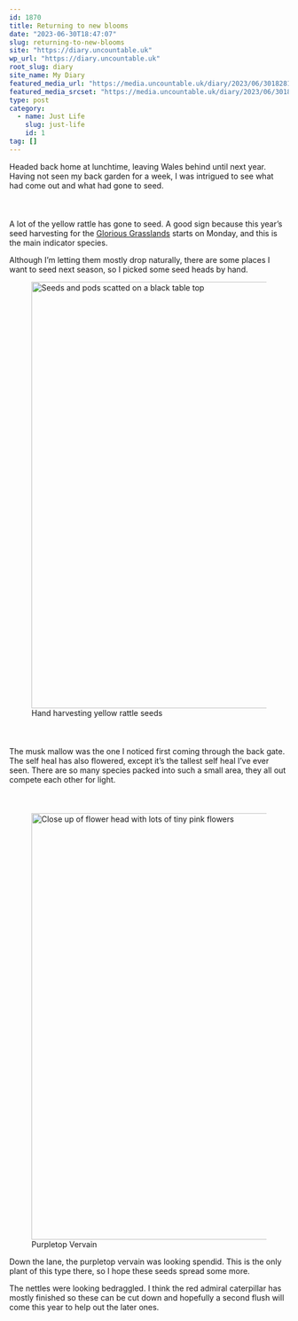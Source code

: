```yaml
---
id: 1870
title: Returning to new blooms
date: "2023-06-30T18:47:07"
slug: returning-to-new-blooms
site: "https://diary.uncountable.uk"
wp_url: "https://diary.uncountable.uk"
root_slug: diary
site_name: My Diary
featured_media_url: "https://media.uncountable.uk/diary/2023/06/30182816/IMG20230630162228.webp"
featured_media_srcset: "https://media.uncountable.uk/diary/2023/06/30182816/IMG20230630162228-300x253.webp 300w, https://media.uncountable.uk/diary/2023/06/30182816/IMG20230630162228-1024x863.webp 1024w, https://media.uncountable.uk/diary/2023/06/30182816/IMG20230630162228-150x150.webp 150w, https://media.uncountable.uk/diary/2023/06/30182816/IMG20230630162228-640x539.webp 640w, https://media.uncountable.uk/diary/2023/06/30182816/IMG20230630162228.webp 2000w"
type: post
category:
  - name: Just Life
    slug: just-life
    id: 1
tag: []
---
```



<p>Headed back home at lunchtime, leaving Wales behind until next year.  Having not seen my back garden for a week, I was intrigued to see what had come out and what had gone to seed.</p>


<style>.kb-row-layout-id_06a2b7-e7 > .kt-row-column-wrap{align-content:start;}:where(.kb-row-layout-id_06a2b7-e7 > .kt-row-column-wrap) > .wp-block-kadence-column{justify-content:start;}.kb-row-layout-id_06a2b7-e7 > .kt-row-column-wrap{column-gap:var(--global-kb-gap-md, 2rem);row-gap:var(--global-kb-gap-md, 2rem);padding-top:var(--global-kb-spacing-sm, 1.5rem);padding-bottom:var(--global-kb-spacing-sm, 1.5rem);grid-template-columns:repeat(2, minmax(0, 1fr));}.kb-row-layout-id_06a2b7-e7 > .kt-row-layout-overlay{opacity:0.30;}@media all and (max-width: 1024px){.kb-row-layout-id_06a2b7-e7 > .kt-row-column-wrap{grid-template-columns:repeat(2, minmax(0, 1fr));}}@media all and (max-width: 767px){.kb-row-layout-id_06a2b7-e7 > .kt-row-column-wrap{grid-template-columns:minmax(0, 1fr);}.kb-row-layout-id_06a2b7-e7 > .kt-row-column-wrap > .wp-block-kadence-column:nth-of-type(1){order:2;}.kb-row-layout-id_06a2b7-e7 > .kt-row-column-wrap > .wp-block-kadence-column:nth-of-type(2){order:1;}.kb-row-layout-id_06a2b7-e7 > .kt-row-column-wrap > .wp-block-kadence-column:nth-of-type(3){order:12;}.kb-row-layout-id_06a2b7-e7 > .kt-row-column-wrap > .wp-block-kadence-column:nth-of-type(4){order:11;}.kb-row-layout-id_06a2b7-e7 > .kt-row-column-wrap > .wp-block-kadence-column:nth-of-type(5){order:22;}.kb-row-layout-id_06a2b7-e7 > .kt-row-column-wrap > .wp-block-kadence-column:nth-of-type(6){order:21;}.kb-row-layout-id_06a2b7-e7 > .kt-row-column-wrap > .wp-block-kadence-column:nth-of-type(7){order:32;}.kb-row-layout-id_06a2b7-e7 > .kt-row-column-wrap > .wp-block-kadence-column:nth-of-type(8){order:31;}}</style><div class="kb-row-layout-wrap kb-row-layout-id_06a2b7-e7 alignnone wp-block-kadence-rowlayout"><div class="kt-row-column-wrap kt-has-2-columns kt-row-layout-equal kt-tab-layout-inherit kt-mobile-layout-row kt-row-valign-top">
<style>.kadence-column_efca5c-55 > .kt-inside-inner-col,.kadence-column_efca5c-55 > .kt-inside-inner-col:before{border-top-left-radius:0px;border-top-right-radius:0px;border-bottom-right-radius:0px;border-bottom-left-radius:0px;}.kadence-column_efca5c-55 > .kt-inside-inner-col{column-gap:var(--global-kb-gap-sm, 1rem);}.kadence-column_efca5c-55 > .kt-inside-inner-col{flex-direction:column;}.kadence-column_efca5c-55 > .kt-inside-inner-col > .aligncenter{width:100%;}.kadence-column_efca5c-55 > .kt-inside-inner-col:before{opacity:0.3;}.kadence-column_efca5c-55{position:relative;}@media all and (max-width: 1024px){.kadence-column_efca5c-55 > .kt-inside-inner-col{flex-direction:column;justify-content:center;}}@media all and (max-width: 767px){.kadence-column_efca5c-55 > .kt-inside-inner-col{flex-direction:column;justify-content:center;}}</style>
<div class="wp-block-kadence-column kadence-column_efca5c-55"><div class="kt-inside-inner-col">
<p>A lot of the yellow rattle has gone to seed.  A good sign because this year&#8217;s seed harvesting for the <a href="https://www.cotswoldsaonb.org.uk/looking-after/our-grasslands-projects/glorious-cotswolds-grasslands/">Glorious Grasslands</a> starts on Monday, and this is the main indicator species.</p>



<p>Although I&#8217;m letting them mostly drop naturally, there are some places I want to seed next season, so I picked some seed heads by hand.</p>
</div></div>


<style>.kadence-column_8ade53-9d > .kt-inside-inner-col,.kadence-column_8ade53-9d > .kt-inside-inner-col:before{border-top-left-radius:0px;border-top-right-radius:0px;border-bottom-right-radius:0px;border-bottom-left-radius:0px;}.kadence-column_8ade53-9d > .kt-inside-inner-col{column-gap:var(--global-kb-gap-sm, 1rem);}.kadence-column_8ade53-9d > .kt-inside-inner-col{flex-direction:column;}.kadence-column_8ade53-9d > .kt-inside-inner-col > .aligncenter{width:100%;}.kadence-column_8ade53-9d > .kt-inside-inner-col:before{opacity:0.3;}.kadence-column_8ade53-9d{position:relative;}@media all and (max-width: 1024px){.kadence-column_8ade53-9d > .kt-inside-inner-col{flex-direction:column;justify-content:center;}}@media all and (max-width: 767px){.kadence-column_8ade53-9d > .kt-inside-inner-col{flex-direction:column;justify-content:center;}}</style>
<div class="wp-block-kadence-column kadence-column_8ade53-9d"><div class="kt-inside-inner-col">
<figure class="wp-block-image size-large"><img loading="lazy" decoding="async" width="1024" height="768" src="https://media.uncountable.uk/diary/2023/06/30182814/IMG20230630163950-1024x768.webp" alt="Seeds and pods scatted on a black table top" class="wp-image-1871" srcset="https://media.uncountable.uk/diary/2023/06/30182814/IMG20230630163950-1024x768.webp 1024w, https://media.uncountable.uk/diary/2023/06/30182814/IMG20230630163950-300x225.webp 300w, https://media.uncountable.uk/diary/2023/06/30182814/IMG20230630163950-640x480.webp 640w, https://media.uncountable.uk/diary/2023/06/30182814/IMG20230630163950.webp 2000w" sizes="auto, (max-width: 1024px) 100vw, 1024px" /><figcaption class="wp-element-caption">Hand harvesting yellow rattle seeds</figcaption></figure>
</div></div>

</div></div>


<p>The musk mallow was the one I noticed first coming through the back gate.  The self heal has also flowered, except it&#8217;s the tallest self heal I&#8217;ve ever seen.  There are so many species packed into such a small area, they all out compete each other for light.</p>


<style>.kb-row-layout-id_1b049c-c3 > .kt-row-column-wrap{align-content:start;}:where(.kb-row-layout-id_1b049c-c3 > .kt-row-column-wrap) > .wp-block-kadence-column{justify-content:start;}.kb-row-layout-id_1b049c-c3 > .kt-row-column-wrap{column-gap:var(--global-kb-gap-md, 2rem);row-gap:var(--global-kb-gap-md, 2rem);padding-top:var(--global-kb-spacing-sm, 1.5rem);padding-bottom:var(--global-kb-spacing-sm, 1.5rem);grid-template-columns:repeat(2, minmax(0, 1fr));}.kb-row-layout-id_1b049c-c3 > .kt-row-layout-overlay{opacity:0.30;}@media all and (max-width: 1024px){.kb-row-layout-id_1b049c-c3 > .kt-row-column-wrap{grid-template-columns:repeat(2, minmax(0, 1fr));}}@media all and (max-width: 767px){.kb-row-layout-id_1b049c-c3 > .kt-row-column-wrap{grid-template-columns:minmax(0, 1fr);}}</style><div class="kb-row-layout-wrap kb-row-layout-id_1b049c-c3 alignnone wp-block-kadence-rowlayout"><div class="kt-row-column-wrap kt-has-2-columns kt-row-layout-equal kt-tab-layout-inherit kt-mobile-layout-row kt-row-valign-top">
<style>.kadence-column_619f35-79 > .kt-inside-inner-col,.kadence-column_619f35-79 > .kt-inside-inner-col:before{border-top-left-radius:0px;border-top-right-radius:0px;border-bottom-right-radius:0px;border-bottom-left-radius:0px;}.kadence-column_619f35-79 > .kt-inside-inner-col{column-gap:var(--global-kb-gap-sm, 1rem);}.kadence-column_619f35-79 > .kt-inside-inner-col{flex-direction:column;}.kadence-column_619f35-79 > .kt-inside-inner-col > .aligncenter{width:100%;}.kadence-column_619f35-79 > .kt-inside-inner-col:before{opacity:0.3;}.kadence-column_619f35-79{position:relative;}@media all and (max-width: 1024px){.kadence-column_619f35-79 > .kt-inside-inner-col{flex-direction:column;justify-content:center;}}@media all and (max-width: 767px){.kadence-column_619f35-79 > .kt-inside-inner-col{flex-direction:column;justify-content:center;}}</style>
<div class="wp-block-kadence-column kadence-column_619f35-79"><div class="kt-inside-inner-col">
<figure class="wp-block-image size-large"><img loading="lazy" decoding="async" width="1024" height="768" src="https://media.uncountable.uk/diary/2023/06/30182815/IMG20230630163636-1024x768.webp" alt="Close up of flower head with lots of tiny pink flowers" class="wp-image-1872" srcset="https://media.uncountable.uk/diary/2023/06/30182815/IMG20230630163636-1024x768.webp 1024w, https://media.uncountable.uk/diary/2023/06/30182815/IMG20230630163636-300x225.webp 300w, https://media.uncountable.uk/diary/2023/06/30182815/IMG20230630163636-640x480.webp 640w, https://media.uncountable.uk/diary/2023/06/30182815/IMG20230630163636.webp 2000w" sizes="auto, (max-width: 1024px) 100vw, 1024px" /><figcaption class="wp-element-caption">Purpletop Vervain</figcaption></figure>
</div></div>


<style>.kadence-column_bd6f36-83 > .kt-inside-inner-col,.kadence-column_bd6f36-83 > .kt-inside-inner-col:before{border-top-left-radius:0px;border-top-right-radius:0px;border-bottom-right-radius:0px;border-bottom-left-radius:0px;}.kadence-column_bd6f36-83 > .kt-inside-inner-col{column-gap:var(--global-kb-gap-sm, 1rem);}.kadence-column_bd6f36-83 > .kt-inside-inner-col{flex-direction:column;}.kadence-column_bd6f36-83 > .kt-inside-inner-col > .aligncenter{width:100%;}.kadence-column_bd6f36-83 > .kt-inside-inner-col:before{opacity:0.3;}.kadence-column_bd6f36-83{position:relative;}@media all and (max-width: 1024px){.kadence-column_bd6f36-83 > .kt-inside-inner-col{flex-direction:column;justify-content:center;}}@media all and (max-width: 767px){.kadence-column_bd6f36-83 > .kt-inside-inner-col{flex-direction:column;justify-content:center;}}</style>
<div class="wp-block-kadence-column kadence-column_bd6f36-83"><div class="kt-inside-inner-col">
<p>Down the lane, the purpletop vervain was looking spendid.  This is the only plant of this type there, so I hope these seeds spread some more.</p>



<p>The nettles were looking bedraggled.  I think the red admiral caterpillar has mostly finished so these can be cut down and hopefully a second flush will come this year to help out the later ones.</p>
</div></div>

</div></div>